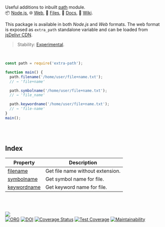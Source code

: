 Useful additions to inbuilt [path] module.<br>
📦 [Node.js](https://www.npmjs.com/package/extra-path),
🌐 [Web](https://www.npmjs.com/package/extra-path.web),
📜 [Files](https://unpkg.com/extra-path/),
📰 [Docs](https://nodef.github.io/extra-path/),
📘 [Wiki](https://github.com/nodef/extra-bit/wiki/).

This package is available in both *Node.js* and *Web* formats. The web format
is exposed as `extra_path` standalone variable and can be loaded from
[jsDelivr CDN].

[path]: https://nodejs.org/api/path.html
[jsDelivr CDN]: https://cdn.jsdelivr.net/npm/extra-path.web/index.js

> Stability: [Experimental](https://www.youtube.com/watch?v=L1j93RnIxEo).

<br>

```javascript
const path = require('extra-path');

function main() {
  path.filename('/home/user/file+name.txt');
  // → 'file+name'

  path.symbolname('/home/user/file+name.txt');
  // → 'file_name'

  path.keywordname('/home/user/file+name.txt');
  // → 'file-name'
}
main();
```

<br>
<br>


## Index

| Property | Description |
|  ----  |  ----  |
| [filename] | Get file name without extension. |
| [symbolname] | Get symbol name for file. |
| [keywordname] | Get keyword name for file. |

<br>
<br>


[![](https://img.youtube.com/vi/8oXhShuIjrQ/maxresdefault.jpg)](https://www.youtube.com/watch?v=8oXhShuIjrQ)<br>
[![ORG](https://img.shields.io/badge/org-nodef-green?logo=Org)](https://nodef.github.io)
[![DOI](https://zenodo.org/badge/179137165.svg)](https://zenodo.org/badge/latestdoi/179137165)
[![Coverage Status](https://coveralls.io/repos/github/nodef/extra-path/badge.svg?branch=master)](https://coveralls.io/github/nodef/extra-path?branch=master)
[![Test Coverage](https://api.codeclimate.com/v1/badges/9fd9e76b2bcd8ebf83bc/test_coverage)](https://codeclimate.com/github/nodef/extra-path/test_coverage)
[![Maintainability](https://api.codeclimate.com/v1/badges/9fd9e76b2bcd8ebf83bc/maintainability)](https://codeclimate.com/github/nodef/extra-path/maintainability)


[filename]: https://github.com/nodef/extra-path/wiki/filename
[symbolname]: https://github.com/nodef/extra-path/wiki/symbolname
[keywordname]: https://github.com/nodef/extra-path/wiki/keywordname
